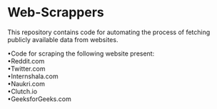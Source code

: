 # Web-Scrappers
This repository contains code for automating the process of fetching publicly available data from websites.

•Code for scraping the following website present:<br/>
•Reddit.com<br/>
•Twitter.com<br/>
•Internshala.com<br/>
•Naukri.com<br/>
•Clutch.io<br/>
•GeeksforGeeks.com
